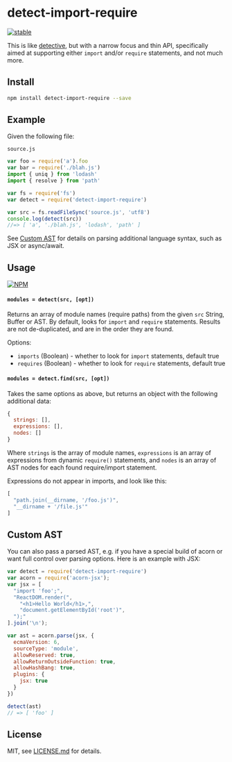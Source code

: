 # detect-import-require

[![stable](http://badges.github.io/stability-badges/dist/stable.svg)](http://github.com/badges/stability-badges)

This is like [detective](https://www.npmjs.com/package/detective), but with a narrow focus and thin API, specifically aimed at supporting either `import` and/or `require` statements, and not much more.

## Install

```sh
npm install detect-import-require --save
```

## Example

Given the following file:

`source.js`
```js
var foo = require('a').foo
var bar = require('./blah.js')
import { uniq } from 'lodash'
import { resolve } from 'path'
```

```js
var fs = require('fs')
var detect = require('detect-import-require')

var src = fs.readFileSync('source.js', 'utf8')
console.log(detect(src))
//=> [ 'a', './blah.js', 'lodash', 'path' ]
```

See [Custom AST](#custom-ast) for details on parsing additional language syntax, such as JSX or async/await.

## Usage

[![NPM](https://nodei.co/npm/detect-import-require.png)](https://www.npmjs.com/package/detect-import-require)

#### `modules = detect(src, [opt])`

Returns an array of module names (require paths) from the given `src` String, Buffer or AST. By default, looks for `import` and `require` statements. Results are not de-duplicated, and are in the order they are found.

Options:

- `imports` (Boolean) - whether to look for `import` statements, default true
- `requires` (Boolean) - whether to look for `require` statements, default true

#### `modules = detect.find(src, [opt])`

Takes the same options as above, but returns an object with the following additional data:

```js
{
  strings: [],
  expressions: [],
  nodes: []
}
```

Where `strings` is the array of module names, `expressions` is an array of expressions from dynamic `require()` statements, and `nodes` is an array of AST nodes for each found require/import statement.

Expressions do not appear in imports, and look like this:

```js
[
  "path.join(__dirname, '/foo.js')",
  "__dirname + '/file.js'"
]
```

## Custom AST

You can also pass a parsed AST, e.g. if you have a special build of acorn or want full control over parsing options. Here is an example with JSX:

```js
var detect = require('detect-import-require')
var acorn = require('acorn-jsx');
var jsx = [
  "import 'foo';",
  "ReactDOM.render(",
    "<h1>Hello World</h1>,",
    "document.getElementById('root')",
  ");"
].join('\n');

var ast = acorn.parse(jsx, {
  ecmaVersion: 6,
  sourceType: 'module',
  allowReserved: true,
  allowReturnOutsideFunction: true,
  allowHashBang: true,
  plugins: {
    jsx: true
  }
})

detect(ast)
// => [ 'foo' ]
```

## License

MIT, see [LICENSE.md](http://github.com/Jam3/detect-import-require/blob/master/LICENSE.md) for details.
